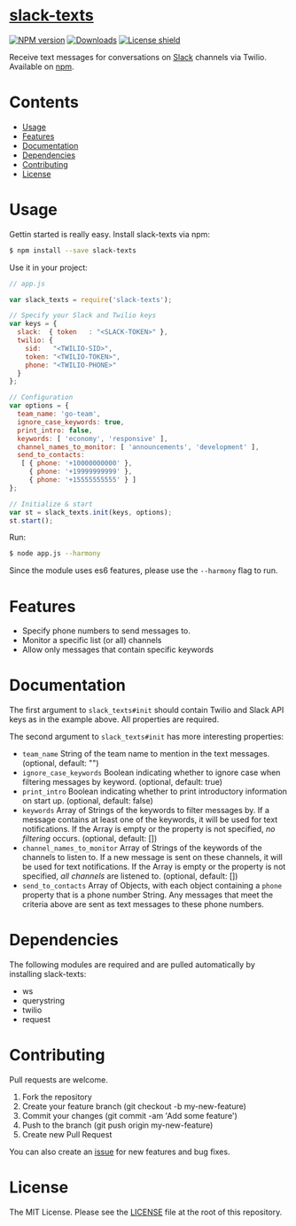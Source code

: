 # [slack-texts](https://www.npmjs.com/package/slack-texts)

[![NPM version](https://img.shields.io/npm/v/slack-texts.svg)](https://www.npmjs.com/package/slack-texts)
[![Downloads](https://img.shields.io/npm/dm/slack-texts.svg)](https://www.npmjs.com/package/slack-texts)
[![License shield](https://img.shields.io/npm/l/slack-texts.svg)](https://github.com/nishanths/slack-texts/blob/master/LICENSE)

Receive text messages for conversations on [Slack](http://slack.com) channels via Twilio. Available on [npm](https://www.npmjs.com/package/slack-texts).

# Contents
* [Usage](#usage)
* [Features](#features)
* [Documentation](#documentation)
* [Dependencies](#dependencies)
* [Contributing](#contributing)
* [License](#license)

# Usage

Gettin started is really easy. Install slack-texts via npm:

```bash
$ npm install --save slack-texts
```

Use it in your project:

```javascript
// app.js

var slack_texts = require('slack-texts');

// Specify your Slack and Twilio keys
var keys = {
  slack:  { token	: "<SLACK-TOKEN>" },
  twilio: { 
    sid:   "<TWILIO-SID>",
    token: "<TWILIO-TOKEN>",
    phone: "<TWILIO-PHONE>" 
  } 
};

// Configuration
var options = { 
  team_name: 'go-team', 
  ignore_case_keywords: true,
  print_intro: false,
  keywords: [ 'economy', 'responsive' ],
  channel_names_to_monitor: [ 'announcements', 'development' ],
  send_to_contacts: 
   [ { phone: '+10000000000' },
     { phone: '+19999999999' },
     { phone: '+15555555555' } ]
};

// Initialize & start
var st = slack_texts.init(keys, options);
st.start();

```

Run: 

```bash
$ node app.js --harmony
``` 
Since the module uses es6 features, please use the `--harmony` flag to run.


# Features

* Specify phone numbers to send messages to.
* Monitor a specific list (or all) channels
* Allow only messages that contain specific keywords 


# Documentation

The first argument to `slack_texts#init` should contain Twilio and Slack API keys as in the example above. All properties are required.

The second argument to `slack_texts#init` has more interesting properties:

* `team_name` String of the team name to mention in the text messages. (optional, default: "")
* `ignore_case_keywords` Boolean indicating whether to ignore case when filtering messages by keyword. (optional, default: true)
* `print_intro` Boolean indicating whether to print introductory information on start up. (optional, default: false)
* `keywords` Array of Strings of the keywords to filter messages by. If a message contains at least one of the keywords, it will be used for text notifications. If the Array is empty or the property is not specified, *no filtering* occurs. (optional, default: [])
* `channel_names_to_monitor` Array of Strings of the keywords of the channels to listen to. If a new message is sent on these channels, it will be used for text notifications. If the Array is empty or the property is not specified, *all channels* are listened to. (optional, default: [])
* `send_to_contacts` Array of Objects, with each object containing a `phone` property that is a phone number String. Any messages that meet the criteria above are sent as text messages to these phone numbers.


# Dependencies

The following modules are required and are pulled automatically by installing slack-texts:

* ws
* querystring
* twilio
* request

# Contributing

Pull requests are welcome.

1. Fork the repository
2. Create your feature branch (git checkout -b my-new-feature)
3. Commit your changes (git commit -am 'Add some feature')
4. Push to the branch (git push origin my-new-feature)
5. Create new Pull Request


You can also create an [issue](https://github.com/nishanths/slack-texts/issues) for new features and bug fixes.


# License

The MIT License. Please see the [LICENSE](https://github.com/nishanths/slack-texts/blob/master/LICENSE) file at the root of this repository.

